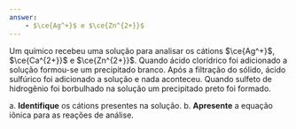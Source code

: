 ```yaml
---
answer:
    - $\ce{Ag^+}$ e $\ce{Zn^{2+}}$
---
```


Um químico recebeu uma solução para analisar os cátions $\ce{Ag^+}$, $\ce{Ca^{2+}}$ e $\ce{Zn^{2+}}$. Quando ácido clorídrico foi adicionado a solução formou-se um precipitado branco. Após a filtração do sólido, ácido sulfúrico foi adicionado a solução e nada aconteceu. Quando sulfeto de hidrogênio foi borbulhado na solução um precipitado preto foi formado.

a. **Identifique** os cátions presentes na solução.
b. **Apresente** a equação iônica para as reações de análise.
